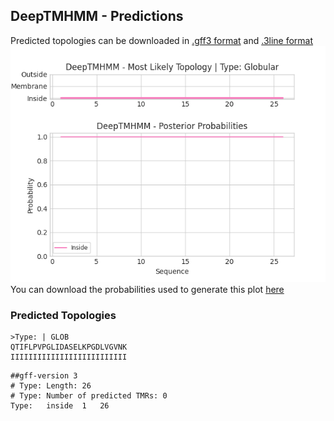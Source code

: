 ## DeepTMHMM - Predictions
Predicted topologies can be downloaded in [.gff3 format](TMRs.gff3) and [.3line format](predicted_topologies.3line)
![picture](plot.png)
You can download the probabilities used to generate this plot [here](Type:_probs.csv)
### Predicted Topologies
```
>Type: | GLOB
QTIFLPVPGLIDASELKPGDLVGVNK
IIIIIIIIIIIIIIIIIIIIIIIIII

```


```
##gff-version 3
# Type: Length: 26
# Type: Number of predicted TMRs: 0
Type:	inside	1	26				

```
